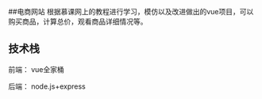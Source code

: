 ##电商网站
根据慕课网上的教程进行学习，模仿以及改进做出的vue项目，可以购买商品，计算总价，观看商品详细情况等。


## 技术栈
前端：
  vue全家桶

后端：
 node.js+express





